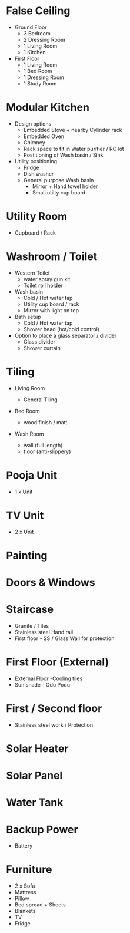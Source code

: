 # False Ceiling
- Ground Floor
    - 3 Bedroom
    - 2 Dressing Room
    - 1 Living Room
    - 1 Kitchen
- First Floor
    - 1 Living Room
    - 1 Bed Room
    - 1 Dressing Room
    - 1 Study Room

# Modular Kitchen
- Design options
    - Embedded Stove + nearby Cylinder rack
    - Embedded Oven
    - Chimney
    - Rack space to fit in Water purifier / RO kit
    - Postitioning of Wash basin / Sink
- Utility positioning
    - Fridge
    - Dish washer
    - General purpose Wash basin
        - Mirror + Hand towel holder
        - Small utilty cup board

# Utility Room
- Cupboard / Rack


# Washroom / Toilet
- Western Toilet
    - water spray gun kit
    - Toilet roll holder
- Wash basin
    - Cold / Hot water tap
    - Utility cup board / rack
    - Mirror with light on top
- Bath setup
    - Cold / Hot water tap
    - Shower head (hot/cold control)
- Option to place a glass separator / divider
    - Glass divider
    - Shower curtain

# Tiling
- Living Room
    - General Tiling

- Bed Room
    - wood finish / matt

- Wash Room
    - wall (full length)
    - floor (anti-slippery)

# Pooja Unit
- 1 x Unit

# TV Unit
- 2 x Unit



# Painting


# Doors & Windows


# Staircase
- Granite / Tiles
- Stainless steel Hand rail
- First floor - SS / Glass Wall for protection

# First Floor (External)
- External Floor -Cooling tiles
- Sun shade - Odu Podu

# First / Second floor 
- Stainless steel work / Protection


# Solar Heater


# Solar Panel


# Water Tank


# Backup Power
- Battery


# Furniture
- 2 x Sofa
- Mattress
- Pillow
- Bed spread + Sheets
- Blankets
- TV
- Fridge

